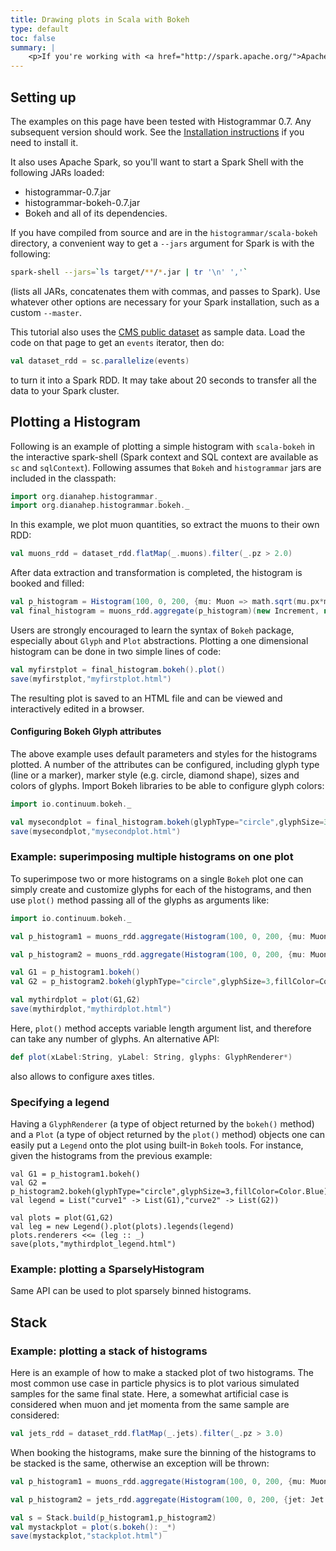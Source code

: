 ```yaml
---
title: Drawing plots in Scala with Bokeh
type: default
toc: false
summary: |
    <p>If you're working with <a href="http://spark.apache.org/">Apache Spark</a> in Scala and want to use <a href="https://github.com/bokeh/bokeh-scala">Bokeh</a> to draw plots, read this page.</p>
---
```


## Setting up

The examples on this page have been tested with Histogrammar 0.7. Any subsequent version should work. See the [Installation instructions](../install) if you need to install it.

It also uses Apache Spark, so you'll want to start a Spark Shell with the following JARs loaded:

  * histogrammar-0.7.jar
  * histogrammar-bokeh-0.7.jar
  * Bokeh and all of its dependencies.

If you have compiled from source and are in the `histogrammar/scala-bokeh` directory, a convenient way to get a `--jars` argument for Spark is with the following:

```bash
spark-shell --jars=`ls target/**/*.jar | tr '\n' ','`
```

(lists all JARs, concatenates them with commas, and passes to Spark). Use whatever other options are necessary for your Spark installation, such as a custom `--master`.

This tutorial also uses the [CMS public dataset](scala-cmsdata) as sample data. Load the code on that page to get an `events` iterator, then do:

```scala
val dataset_rdd = sc.parallelize(events)
```

to turn it into a Spark RDD. It may take about 20 seconds to transfer all the data to your Spark cluster.

## Plotting a Histogram

Following is an example of plotting a simple histogram with `scala-bokeh` in the interactive spark-shell (Spark context and SQL context are available as `sc` and `sqlContext`). Following assumes that `Bokeh` and `histogrammar` jars are included in the classpath:	

```scala
import org.dianahep.histogrammar._
import org.dianahep.histogrammar.bokeh._
```

In this example, we plot muon quantities, so extract the muons to their own RDD:

```scala
val muons_rdd = dataset_rdd.flatMap(_.muons).filter(_.pz > 2.0)
```

After data extraction and transformation is completed, the histogram is booked and filled:

```scala
val p_histogram = Histogram(100, 0, 200, {mu: Muon => math.sqrt(mu.px*mu.px + mu.py*mu.py + mu.pz*mu.pz)})
val final_histogram = muons_rdd.aggregate(p_histogram)(new Increment, new Combine)
```

Users are strongly encouraged to learn the syntax of `Bokeh` package, especially about `Glyph` and `Plot` abstractions. Plotting a one dimensional histogram can be done in two simple lines of code:

```scala
val myfirstplot = final_histogram.bokeh().plot()
save(myfirstplot,"myfirstplot.html")
```

The resulting plot is saved to an HTML file and can be viewed and interactively edited in a browser.

#### Configuring Bokeh Glyph attributes

The above example uses default parameters and styles for the histograms plotted. A number of the attributes can be configured, including glyph type (line or a marker), marker style (e.g. circle, diamond shape), sizes and colors of glyphs. 
Import Bokeh libraries to be able to configure glyph colors:

```scala
import io.continuum.bokeh._

val mysecondplot = final_histogram.bokeh(glyphType="circle",glyphSize=3,fillColor=Color.Blue).plot()
save(mysecondplot,"mysecondplot.html")
```

### Example: superimposing multiple histograms on one plot

To superimpose two or more histograms on a single `Bokeh` plot one can simply create and customize glyphs
for each of the histograms, and then use `plot()` method passing all of the glyphs as arguments like:

```scala
import io.continuum.bokeh._

val p_histogram1 = muons_rdd.aggregate(Histogram(100, 0, 200, {mu: Muon => math.sqrt(mu.px*mu.px + mu.py*mu.py + mu.pz*mu.pz)}, {mu: Muon => mu.pz > 2.0}))(new Increment, new Combine)

val p_histogram2 = muons_rdd.aggregate(Histogram(100, 0, 200, {mu: Muon => math.sqrt(mu.px*mu.px + mu.py*mu.py + mu.pz*mu.pz)}, {mu: Muon => mu.pz > 20.0}))(new Increment, new Combine)

val G1 = p_histogram1.bokeh()
val G2 = p_histogram2.bokeh(glyphType="circle",glyphSize=3,fillColor=Color.Blue)

val mythirdplot = plot(G1,G2)
save(mythirdplot,"mythirdplot.html")
```

Here, `plot()` method accepts variable length argument list, and therefore can take any number of glyphs. An alternative API:
```scala
def plot(xLabel:String, yLabel: String, glyphs: GlyphRenderer*)
```
also allows to configure axes titles.

### Specifying a legend

Having a `GlyphRenderer` (a type of object returned by the `bokeh()` method) and a `Plot` (a type of object returned by the `plot()` method) objects one can easily put a `Legend` onto the plot using built-in `Bokeh` tools. For instance, given the histograms from the previous example:

```
val G1 = p_histogram1.bokeh()
val G2 = p_histogram2.bokeh(glyphType="circle",glyphSize=3,fillColor=Color.Blue)
val legend = List("curve1" -> List(G1),"curve2" -> List(G2))

val plots = plot(G1,G2)
val leg = new Legend().plot(plots).legends(legend)
plots.renderers <<= (leg :: _)
save(plots,"mythirdplot_legend.html")
```

### Example: plotting a SparselyHistogram

Same API can be used to plot sparsely binned histograms. 

## Stack

### Example: plotting a stack of histograms

Here is an example of how to make a stacked plot of two histograms. The most common use case in particle physics is to plot various simulated samples for the same final state. Here, a somewhat artificial case is considered when muon and jet momenta from the same sample are considered:

```scala
val jets_rdd = dataset_rdd.flatMap(_.jets).filter(_.pz > 3.0)
```

When booking the histograms, make sure the binning of the histograms to be stacked is the same, otherwise an exception will be thrown:

```scala
val p_histogram1 = muons_rdd.aggregate(Histogram(100, 0, 200, {mu: Muon => math.sqrt(mu.px*mu.px + mu.py*mu.py + mu.pz*mu.pz)}))(new Increment, new Combine)

val p_histogram2 = jets_rdd.aggregate(Histogram(100, 0, 200, {jet: Jet => math.sqrt(jet.px*jet.px + jet.py*jet.py + jet.pz*jet.pz)}))(new Increment, new Combine)

val s = Stack.build(p_histogram1,p_histogram2)
val mystackplot = plot(s.bokeh(): _*)
save(mystackplot,"stackplot.html")
```
